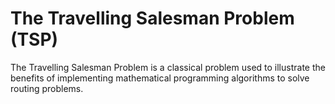 # The Travelling Salesman Problem (TSP)

The Travelling Salesman Problem is a classical problem used to illustrate the benefits of implementing mathematical programming algorithms to solve routing problems. 
